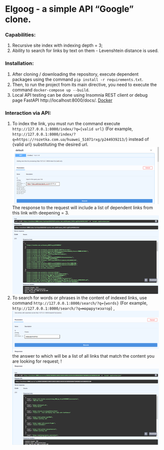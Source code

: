 # Elgoog - a simple API “Google” clone.

### Capabilities:

1. Recursive site index with indexing depth = 3;
1. Ability to search for links by text on them - Levenshtein distance is used.

### Installation:

1. After cloning / downloading the repository, execute dependent packages using the command
   `pip install -r requirements.txt`.
1. Then, to run the project from its main directive, you need to execute the command `docker-compose up --build`.
1. Local API testing can be done using Insomnia REST client or debug page
   FastAPI http://localhost:8000/docs/. [Docker](https://hub.docker.com/r/yaroslavrul/elgoog_fast-api)

### Interaction via API:

1. To index the link, you must run the command execute
   `http://127.0.0.1:8000/index/?q={valid url}` (For example, `http://127.0.0.1:8000/index/?q=https://rozetka.com.ua/huawei_51071rxg/p244939213/`) instead of {valid url}
   substituting the desired url. ![](readme_img/1.png)
   The response to the request will include a list of dependent links from this link with deepening = 3.![](readme_img/2.png)
1. To search for words or phrases in the content of indexed links, use
   command `http://127.0.0.1:8000/search/?q={words}` (For example, `http://127.0.0.1:8000/search/?q=маршрутизатор`) ,![](readme_img/3.png)
   the answer to which will be a list of all links that match the content you are looking for
   request; ! ![](readme_img/4.png)
   